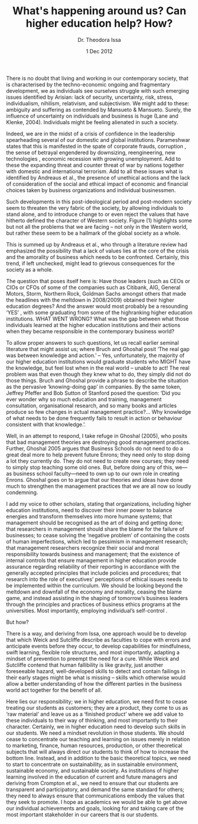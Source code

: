 ﻿---
layout: post
title:  What's happening around us? Can higher education help? How?
date:   1 Dec 2012
author: Dr. Theodora Issa
categories: australian-ethics
---

There is no doubt that living and working in our contemporary society, that is characterised by the techno-economic ongoing and fragmentary development, we as individuals see ourselves struggle with such emerging issues identified by Arisian: lack of security, uncertainty, risk, stress, individualism, nihilism, relativism, and subjectivism. We might add to these: ambiguity and suffering as contended by Mansueto & Mansueto. Surely, the influence of uncertainty on individuals and business is huge (Lane and Klenke, 2004). Individuals might be feeling alienated in such a society.

Indeed, we are in the midst of a crisis of confidence in the leadership spearheading several of our domestic and global institutions. Parameshwar states that this is manifested in the spate of corporate frauds, corruption , the sense of betrayal engendered by downsizing, reengineering, new technologies , economic recession with growing unemployment. Add to these the expanding threat and counter threat of war by nations together with domestic and international terrorism. Add to all these issues what is identified by Andreaus et al., the presence of unethical actions and the lack of consideration of the social and ethical impact of economic and financial choices taken by business organizations and individual businessmen.

Such developments in this post-ideological period and post-modern society seem to threaten the very fabric of the society, by allowing individuals to stand alone, and to introduce change to or even reject the values that have hitherto defined the character of Western society. Figure (1) highlights some but not all the problems that we are facing – not only in the Western world, but rather these seem to be a hallmark of the global society as a whole.

This is summed up by Andreaus et al., who through a literature review had emphasized the possibility that a lack of values lies at the core of the crisis and the amorality of business which needs to be confronted. Certainly, this trend, if left unchecked, might lead to grievous consequences for the society as a whole.

The question that poses itself here is: Have those leaders (such as CEOs or CIOs or CFOs of some of the companies such as Citibank, AIG, General Motors, Storm, Northern Rock, Goldman Sachs amongst others that made the headlines with the meltdown in 2008/2009) obtained their higher education degrees? And the answer would most probably be a resounding ‘YES’ , with some graduating from some of the highranking higher education institutions. WHAT WENT WRONG? What was the gap between what those individuals learned at the higher education institutions and their actions when they became responsible in the contemporary business world?

To allow proper answers to such questions, let us recall earlier seminal literature that might assist us; where Bruch and Ghoshal posit ‘The real gap was between knowledge and action.’ – Yes, unfortunately, the majority of our higher education institutions would graduate students who MIGHT have the knowledge, but feel lost when in the real world – unable to act! The real problem was that even though they knew what to do, they simply did not do those things. Bruch and Ghoshal provide a phrase to describe the situation as the pervasive ‘knowing-doing gap’ in companies. By the same token, Jeffrey Pfeffer and Bob Sutton of Stanford posed the question: ‘Did you ever wonder why so much education and training, management consultation, organisational research, and so many books and articles produce so few changes in actual management practice?… Why knowledge of what needs to be done frequently fails to result in action or behaviour consistent with that knowledge.’.

Well, in an attempt to respond, I take refuge in Ghoshal (2005), who posits that bad management theories are destroying good management practices. Further, Ghoshal 2005 argues that Business Schools do not need to do a great deal more to help prevent future Enrons; they need only to stop doing a lot they currently do. They do not need to create new courses; they need to simply stop teaching some old ones. But, before doing any of this, we—as business school faculty—need to own up to our own role in creating Enrons. Ghoshal goes on to argue that our theories and ideas have done much to strengthen the management practices that we are all now so loudly condemning.

I add my voice to other scholars, stating that organizations, including higher education institutions, need to discover their inner power to balance energies and transform themselves into more humane systems; that management should be recognised as the art of doing and getting done; that researchers in management should share the blame for the failure of businesses; to cease solving the ‘negative problem’ of containing the costs of human imperfections, which led to pessimism in management research; that management researchers recognize their social and moral responsibility towards business and management; that the existence of internal controls that ensure management in higher education provide assurance regarding reliability of their reporting in accordance with the generally accepted principles that include policies and procedures; that research into the role of executives’ perceptions of ethical issues needs to be implemented within the curriculum. We should be looking beyond the meltdown and downfall of the economy and morality, ceasing the blame game, and instead assisting in the shaping of tomorrow’s business leaders through the principles and practices of business ethics programs at the universities. Most importantly, employing individual’s self-control .

But how?

There is a way, and deriving from Issa, one approach would be to develop that which Weick and Sutcliffe describe as faculties to cope with errors and anticipate events before they occur, to develop capabilities for mindfulness, swift learning, flexible role structures, and most importantly, adapting a mindset of prevention to preempt the need for a cure. While Weick and Sutcliffe contend that human fallibility is like gravity, just another foreseeable hazard, well-developed skills to detect and contain failings in their early stages might be what is missing – skills which otherwise would allow a better understanding of how the different parties in the business world act together for the benefit of all.

Here lies our responsibility; we in higher education, we need first to cease treating our students as customers; they are a product, they come to us as ‘raw material’ and leave us as a ‘finished product’ where we add value to these individuals to their way of thinking, and most importantly to their character. Certainly, we in higher education need to develop such skills in our students. We need a mindset revolution in those students. We should cease to concentrate our teaching and learning on issues merely in relation to marketing, finance, human resources, production, or other theoretical subjects that will always direct our students to think of how to increase the bottom line. Instead, and in addition to the basic theoretical topics, we need to start to concentrate on sustainability, as in sustainable environment, sustainable economy, and sustainable society. As institutions of higher learning involved in the education of current and future managers and deriving from Crompton et al., we need to ensure that our students are transparent and participatory, and demand the same standard for others; they need to always ensure that communications embody the values that they seek to promote. I hope as academics we would be able to get above our individual achievements and goals, looking for and taking care of the most important stakeholder in our careers that is our students.

